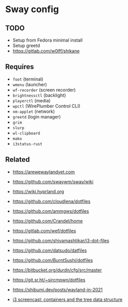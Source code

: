 # Sway config

## TODO

* Setup from Fedora minimal install
* Setup greetd
* <https://gitlab.com/w0lff/shikane>

## Requires

* `foot` (terminal)
* `wmenu` (launcher)
* `wf-recorder` (screen recorder)
* `brightnessctl` (backlight)
* `playerctl` (media)
* `wpctl` (WirePlumber Control CLI)
* `nm-applet` (network)
* `greetd` (login manager)
* `grim`
* `slurp`
* `wl-clipboard`
* `mako`
* `i3status-rust`

## Related

* <https://arewewaylandyet.com>
* <https://github.com/swaywm/sway/wiki>
* <https://wiki.hyprland.org>
* <https://github.com/cloudlena/dotfiles>
* <https://github.com/ammgws/dotfiles>
* <https://github.com/Crandel/home>
* <https://gitlab.com/wef/dotfiles>
* <https://github.com/shivamashtikar/i3-dot-files>
* <https://github.com/datsudo/datfiles>
* <https://github.com/BurntSushi/dotfiles>
* <https://bitbucket.org/durdn/cfg/src/master>
* <https://git.sr.ht/~sircmpwn/dotfiles>
* <https://shibumi.dev/posts/wayland-in-2021>

* [i3 screencast: containers and the tree data structure](https://youtu.be/AWA8Pl57UBY)
